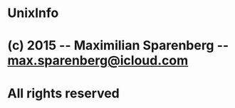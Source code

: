 # UnixInfo
##
# (c) 2015 -- Maximilian Sparenberg -- max.sparenberg@icloud.com
# All rights reserved
###
